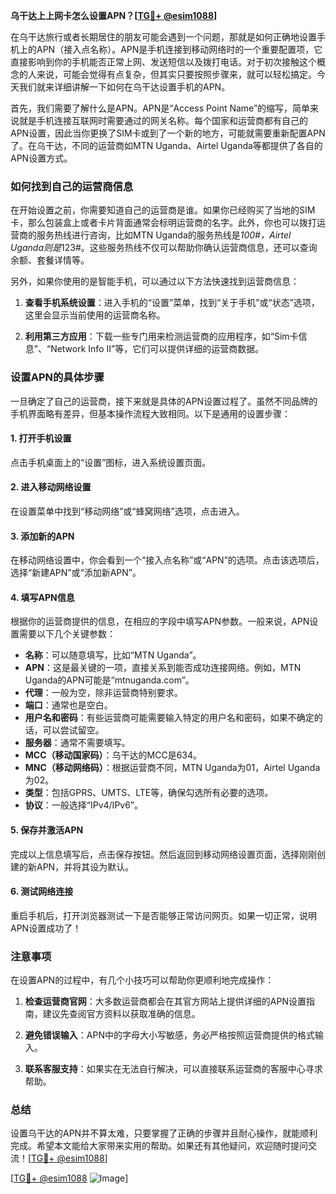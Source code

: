 **乌干达上上网卡怎么设置APN？[[TG💪+ @esim1088](https://t.me/s/esim1088)]**

在乌干达旅行或者长期居住的朋友可能会遇到一个问题，那就是如何正确地设置手机上的APN（接入点名称）。APN是手机连接到移动网络时的一个重要配置项，它直接影响到你的手机能否正常上网、发送短信以及拨打电话。对于初次接触这个概念的人来说，可能会觉得有点复杂，但其实只要按照步骤来，就可以轻松搞定。今天我们就来详细讲解一下如何在乌干达设置手机的APN。

首先，我们需要了解什么是APN。APN是“Access Point Name”的缩写，简单来说就是手机连接互联网时需要通过的网关名称。每个国家和运营商都有自己的APN设置，因此当你更换了SIM卡或到了一个新的地方，可能就需要重新配置APN了。在乌干达，不同的运营商如MTN Uganda、Airtel Uganda等都提供了各自的APN设置方式。

### 如何找到自己的运营商信息

在开始设置之前，你需要知道自己的运营商是谁。如果你已经购买了当地的SIM卡，那么包装盒上或者卡片背面通常会标明运营商的名字。此外，你也可以拨打运营商的服务热线进行咨询，比如MTN Uganda的服务热线是*100#，Airtel Uganda则是*123#。这些服务热线不仅可以帮助你确认运营商信息，还可以查询余额、套餐详情等。

另外，如果你使用的是智能手机，可以通过以下方法快速找到运营商信息：

1. **查看手机系统设置**：进入手机的“设置”菜单，找到“关于手机”或“状态”选项，这里会显示当前使用的运营商名称。
   
2. **利用第三方应用**：下载一些专门用来检测运营商的应用程序，如“Sim卡信息”、“Network Info II”等，它们可以提供详细的运营商数据。

### 设置APN的具体步骤

一旦确定了自己的运营商，接下来就是具体的APN设置过程了。虽然不同品牌的手机界面略有差异，但基本操作流程大致相同。以下是通用的设置步骤：

#### 1. 打开手机设置
点击手机桌面上的“设置”图标，进入系统设置页面。

#### 2. 进入移动网络设置
在设置菜单中找到“移动网络”或“蜂窝网络”选项，点击进入。

#### 3. 添加新的APN
在移动网络设置中，你会看到一个“接入点名称”或“APN”的选项。点击该选项后，选择“新建APN”或“添加新APN”。

#### 4. 填写APN信息
根据你的运营商提供的信息，在相应的字段中填写APN参数。一般来说，APN设置需要以下几个关键参数：

- **名称**：可以随意填写，比如“MTN Uganda”。
- **APN**：这是最关键的一项，直接关系到能否成功连接网络。例如，MTN Uganda的APN可能是“mtnuganda.com”。
- **代理**：一般为空，除非运营商特别要求。
- **端口**：通常也是空白。
- **用户名和密码**：有些运营商可能需要输入特定的用户名和密码，如果不确定的话，可以尝试留空。
- **服务器**：通常不需要填写。
- **MCC（移动国家码）**：乌干达的MCC是634。
- **MNC（移动网络码）**：根据运营商不同，MTN Uganda为01，Airtel Uganda为02。
- **类型**：包括GPRS、UMTS、LTE等，确保勾选所有必要的选项。
- **协议**：一般选择“IPv4/IPv6”。

#### 5. 保存并激活APN
完成以上信息填写后，点击保存按钮。然后返回到移动网络设置页面，选择刚刚创建的新APN，并将其设为默认。

#### 6. 测试网络连接
重启手机后，打开浏览器测试一下是否能够正常访问网页。如果一切正常，说明APN设置成功了！

### 注意事项

在设置APN的过程中，有几个小技巧可以帮助你更顺利地完成操作：

1. **检查运营商官网**：大多数运营商都会在其官方网站上提供详细的APN设置指南，建议先查阅官方资料以获取准确的信息。
   
2. **避免错误输入**：APN中的字母大小写敏感，务必严格按照运营商提供的格式输入。
   
3. **联系客服支持**：如果实在无法自行解决，可以直接联系运营商的客服中心寻求帮助。

### 总结

设置乌干达的APN并不算太难，只要掌握了正确的步骤并且耐心操作，就能顺利完成。希望本文能给大家带来实用的帮助。如果还有其他疑问，欢迎随时提问交流！[[TG💪+ @esim1088](https://t.me/s/esim1088)]

[[TG💪+ @esim1088](https://t.me/s/esim1088) ![Image](https://i.postimg.cc/4NQfJmqS/Snipaste-2025-05-13-00-14-12.png)]